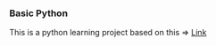 ### Basic Python
    
This is a python learning project based on this => <a href="https://www.youtube.com/watch?v=N4mEzFDjqtA&t=1158s">Link</a>
    
